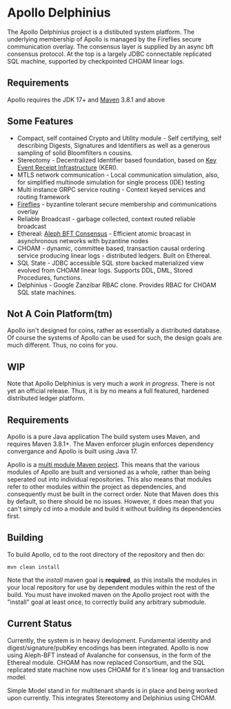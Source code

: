# Apollo Delphinius
The Apollo Delphinius project is a distibuted system platform. The underlying membership of Apollo is managed by the Fireflies secure communication overlay.  The consensus layer is supplied by an async bft consensus protocol. At the top is a largely JDBC connectable replicated SQL machine, supported by checkpointed CHOAM linear logs.

## Requirements
Apollo requires the JDK 17+ and [Maven](https://maven.apache.org/) 3.8.1 and above

## Some Features
* Compact, self contained Crypto and Utility module - Self certifying, self describing Digests, Signatures and Identifiers as well as a generous sampling of solid Bloomfilters n cousins.
* Stereotomy - Decentralized Identifier based foundation, based on [Key Event Receipt Infrastructure](https://github.com/decentralized-identity/keri) (KERI).
* MTLS network communication - Local communication simulation, also, for simplified multinode simulation for single process (IDE) testing
* Multi instance GRPC service routing - Context keyed services and routing framework
* [Fireflies](https://ymsir.com/papers/fireflies-tocs.pdf) - byzantine tolerant secure membership and communications overlay
* Reliable Broadcast - garbage collected, context routed reliable broadcast
* Ethereal: [Aleph BFT Consensus](https://arxiv.org/pdf/1908.05156.pdf) - Efficient atomic broacast in asynchronous networks with byzantine nodes
* CHOAM - dynamic, committee based, transaction causal ordering service producing linear logs - distributed ledgers.  Built on Ethereal.
* SQL State - JDBC accessible SQL store backed materialized view evolved from CHOAM linear logs.  Supports DDL, DML, Stored Procedures, functions.
* Delphinius - Google Zanzibar RBAC clone. Provides RBAC for CHOAM SQL state machines.

## Not A Coin Platform(tm)
Apollo isn't designed for coins, rather as essentially a distributed database.  Of course the systems of Apollo can be used for such, the design goals are much different.  Thus, no coins for you.


## WIP
Note that Apollo Delphinius is very much a _work in progress_.  There is not yet an official release.  Thus, it is by no means a full featured, hardened distributed ledger platform.

## Requirements
Apollo is a pure Java application  The build system uses Maven, and requires Maven 3.8.1+.  The Maven enforcer plugin enforces dependency convergance and Apollo is built using Java 17.

Apollo is a [multi module Maven project](https://maven.apache.org/guides/mini/guide-multiple-modules.html).  This means that the various modules of Apollo are built and versioned as a whole, rather than being seperated out into individual repositories.  This also means that modules refer to other modules within the project as dependencies, and consequently must be built in the correct order.  Note that Maven does this by default, so there should be no issues.  However, it does mean that you can't simply cd into a module and build it without building its dependencies first.


## Building
To build Apollo, cd to the root directory of the repository and then do:
   
    mvn clean install

Note that the  _install_  maven goal is **required**, as this installs the modules in your local repository for use by dependent modules within the rest of the build.  You must have invoked maven on the Apollo project root with the "install" goal at least once, to correctly build any arbitrary submodule.

## Current Status
Currently, the system is in heavy devlopment.  Fundamental identity and digest/signature/pubKey encodings has been integrated.  Apollo is now using Aleph-BFT instead of Avalanche for consensus, in the form of the Ethereal module.  CHOAM has now replaced Consortium, and the SQL replicated state machine now uses CHOAM for it's linear log and transaction model.

Simple Model stand in for multitenant shards is in place and being worked upon currently.  This integrates Stereotomy and Delphinius using CHOAM.


